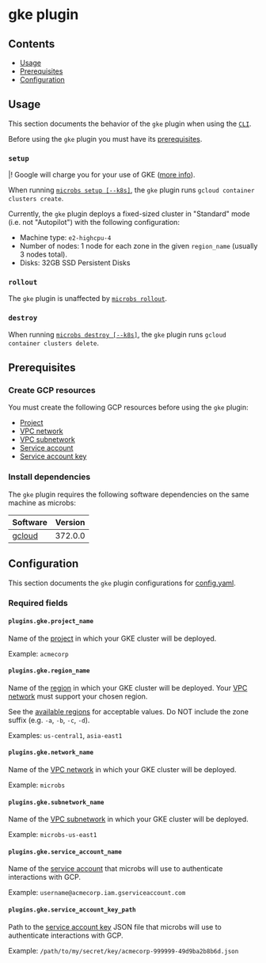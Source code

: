 # gke plugin


## Contents

* [Usage](#usage)
* [Prerequisites](#prerequisites)
* [Configuration](#configuration)


## [](usage)Usage

This section documents the behavior of the `gke` plugin when using the [`CLI`](/docs/usage/cli).

Before using the `gke` plugin you must have its [prerequisites](#prerequisites).

### `setup`

|! Google will charge you for your use of GKE ([more info](https://cloud.google.com/kubernetes-engine/pricing)).

When running [`microbs setup [--k8s]`](/docs/usage/cli/#setup), the `gke` plugin
runs `gcloud container clusters create`.

Currently, the `gke` plugin deploys a fixed-sized cluster in "Standard" mode
(i.e. not "Autopilot") with the following configuration:

* Machine type: `e2-highcpu-4`
* Number of nodes: 1 node for each zone in the given `region_name` (usually 3 nodes total).
* Disks: 32GB SSD Persistent Disks

### `rollout`

The `gke` plugin is unaffected by [`microbs rollout`](/docs/usage/cli#rollout).

### `destroy`

When running [`microbs destroy [--k8s]`](/docs/usage/cli/#destroy), the `gke`
plugin runs `gcloud container clusters delete`.


## [](prerequisites)Prerequisites


### Create GCP resources

You must create the following GCP resources before using the `gke` plugin:

* [Project](https://cloud.google.com/resource-manager/docs/creating-managing-projects)
* [VPC network](https://cloud.google.com/vpc/docs/create-modify-vpc-networks)
* [VPC subnetwork](https://cloud.google.com/vpc/docs/create-modify-vpc-networks#subnet-rules)
* [Service account](https://cloud.google.com/iam/docs/service-accounts)
* [Service account key](https://cloud.google.com/iam/docs/creating-managing-service-account-keys)


### Install dependencies

The `gke` plugin requires the following software dependencies on the same
machine as microbs:

|Software|Version|
|------|-----|
|[gcloud](https://cloud.google.com/sdk/docs/install)|372.0.0|


## [](configuration)Configuration

This section documents the `gke` plugin configurations for [config.yaml](/docs/usage/configuration).

### Required fields

#### [](plugins.gke.project_name)`plugins.gke.project_name`

Name of the [project](https://cloud.google.com/resource-manager/docs/creating-managing-projects)
in which your GKE cluster will be deployed.

Example: `acmecorp`

#### [](plugins.gke.region_name)`plugins.gke.region_name`

Name of the [region](https://cloud.google.com/compute/docs/regions-zones)
in which your GKE cluster will be deployed.
Your [VPC network](https://cloud.google.com/vpc/docs/create-modify-vpc-networks)
must support your chosen region.

See the
[available regions](https://cloud.google.com/compute/docs/regions-zones) for
acceptable values. Do NOT include the zone suffix (e.g. `-a`, `-b`, `-c`, `-d`).

Examples: `us-central1`, `asia-east1`

#### [](plugins.gke.network_name)`plugins.gke.network_name`

Name of the [VPC network](https://cloud.google.com/vpc/docs/create-modify-vpc-networks)
in which your GKE cluster will be deployed.

Example: `microbs`

#### [](plugins.gke.subnetwork_name)`plugins.gke.subnetwork_name`

Name of the [VPC subnetwork](https://cloud.google.com/vpc/docs/create-modify-vpc-networks#subnet-rules)
in which your GKE cluster will be deployed.

Example: `microbs-us-east1`

#### [](plugins.gke.service_account_name)`plugins.gke.service_account_name`

Name of the [service account](https://cloud.google.com/iam/docs/service-accounts)
that microbs will use to authenticate interactions with GCP.

Example: `username@acmecorp.iam.gserviceaccount.com`

#### [](plugins.gke.service_account_key_path)`plugins.gke.service_account_key_path`

Path to the [service account key](https://cloud.google.com/iam/docs/creating-managing-service-account-keys)
JSON file that microbs will use to authenticate interactions with GCP.

Example: `/path/to/my/secret/key/acmecorp-999999-49d9ba2b8b6d.json`
